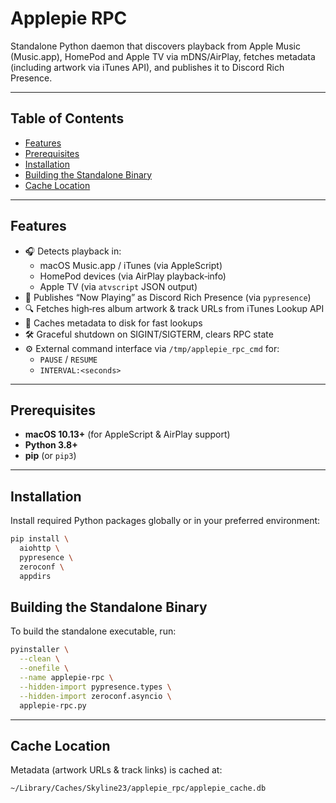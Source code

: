 # Applepie RPC

Standalone Python daemon that discovers playback from Apple Music (Music.app), HomePod and Apple TV via mDNS/AirPlay, fetches metadata (including artwork via iTunes API), and publishes it to Discord Rich Presence.

---

## Table of Contents

- [Features](#features)  
- [Prerequisites](#prerequisites)  
- [Installation](#installation)  
- [Building the Standalone Binary](#building-the-standalone-binary)  
- [Cache Location](#cache-location)  

---

## Features

- 🎧 Detects playback in:
  - macOS Music.app / iTunes (via AppleScript)  
  - HomePod devices (via AirPlay playback‑info)  
  - Apple TV (via `atvscript` JSON output)  
- 🤖 Publishes “Now Playing” as Discord Rich Presence (via `pypresence`)  
- 🔍 Fetches high‑res album artwork & track URLs from iTunes Lookup API  
- 🐢 Caches metadata to disk for fast lookups  
- 🛠️ Graceful shutdown on SIGINT/SIGTERM, clears RPC state  
- ⚙️ External command interface via `/tmp/applepie_rpc_cmd` for:
  - `PAUSE` / `RESUME`  
  - `INTERVAL:<seconds>`  

---

## Prerequisites

- **macOS 10.13+** (for AppleScript & AirPlay support)  
- **Python 3.8+**  
- **pip** (or `pip3`)  

---

## Installation

Install required Python packages globally or in your preferred environment:

```bash
pip install \
  aiohttp \
  pypresence \
  zeroconf \
  appdirs
```

## Building the Standalone Binary

To build the standalone executable, run:

```bash
pyinstaller \
  --clean \
  --onefile \
  --name applepie-rpc \
  --hidden-import pypresence.types \
  --hidden-import zeroconf.asyncio \
  applepie-rpc.py
```

---

## Cache Location

Metadata (artwork URLs & track links) is cached at:

```
~/Library/Caches/Skyline23/applepie_rpc/applepie_cache.db
```